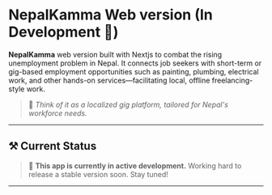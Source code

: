 # NepalKamma Web version (In Development 🚧)

**NepalKamma** web version built with Nextjs to combat the rising unemployment problem in Nepal. It connects job seekers with short-term or gig-based employment opportunities such as painting, plumbing, electrical work, and other hands-on services—facilitating local, offline freelancing-style work.

> 📱 *Think of it as a localized gig platform, tailored for Nepal's workforce needs.*

---

## ⚒️ Current Status

> 🚧 **This app is currently in active development.**
> Working hard to release a stable version soon. Stay tuned!

---
